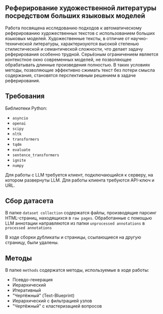 ## Реферирование художественной литературы посредством больших языковых моделей

Работа посвящена исследованию подходов к автоматическому реферированию художественных текстов с использованием больших языковых моделей. Художественные тексты, в отличие от научно-технической литературы, характеризуются высокой степенью стилистической и семантической сложности, что делает задачу реферирования особенно трудной. Серьёзным ограничением является контекстное окно современных моделей, не позволяющее обрабатывать длинные произведения полностью. В таких условиях методы, позволяющие эффективно сжимать текст без потери смысла содержания, становятся перспективным решением в задаче реферирования.

## Требования

Библиотеки Python:
- `asyncio`
- `openai`
- `scipy`
- `nltk`
- `transformers`
- `tqdm`
- `evaluate`
- `sentence_transformers`
- `ignite`
- `numpy`

Для работы с LLM требуется клиент, подключающийся к серверу, на котором развернуты LLM. Для работы клиента требуются API-ключ и URL.

## Сбор датасета

В папке `dataset collection` содержатся файлы, производящие парсинг HTML-страниц, находящихся в `raw pages`. Обработанные с помощью LLM аннотации направляются из папки `unprocessed annotations` в `processed annotations`

В ходе сборки дубликаты и страницы, ссылающиеся на другую страницу, были удалены.

## Методы

В папке `methods` содержатся методы, используемые в ходе работы:
- Псевдо-генерация
- Иерархический
- Итеративный
- "Чертёжный" (Text-Blueprint)
- Иерархический с фильтрацией узлов
- "Чертёжный" с кластеризацией вопросов
